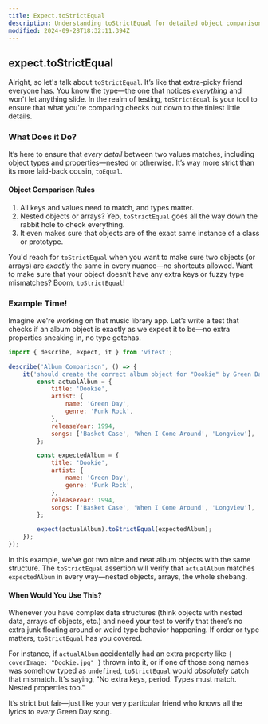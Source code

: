 ```yaml
---
title: Expect.toStrictEqual
description: Understanding toStrictEqual for detailed object comparisons in tests.
modified: 2024-09-28T18:32:11.394Z
---
```


## expect.toStrictEqual

Alright, so let's talk about `toStrictEqual`. It’s like that extra-picky friend everyone has. You know the type—the one that notices *everything* and won't let anything slide. In the realm of testing, `toStrictEqual` is your tool to ensure that what you're comparing checks out down to the tiniest little details.

### What Does it Do?

It’s here to ensure that *every detail* between two values matches, including object types and properties—nested or otherwise. It’s way more strict than its more laid-back cousin, `toEqual`.

#### Object Comparison Rules

1. All keys and values need to match, and types matter.
2. Nested objects or arrays? Yep, `toStrictEqual` goes all the way down the rabbit hole to check everything.
3. It even makes sure that objects are of the exact same instance of a class or prototype.

You'd reach for `toStrictEqual` when you want to make sure two objects (or arrays) are *exactly* the same in every nuance—no shortcuts allowed. Want to make sure that your object doesn’t have any extra keys or fuzzy type mismatches? Boom, `toStrictEqual`!

### Example Time!

Imagine we're working on that music library app. Let’s write a test that checks if an album object is exactly as we expect it to be—no extra properties sneaking in, no type gotchas.

```js
import { describe, expect, it } from 'vitest';

describe('Album Comparison', () => {
	it('should create the correct album object for "Dookie" by Green Day', () => {
		const actualAlbum = {
			title: 'Dookie',
			artist: {
				name: 'Green Day',
				genre: 'Punk Rock',
			},
			releaseYear: 1994,
			songs: ['Basket Case', 'When I Come Around', 'Longview'],
		};

		const expectedAlbum = {
			title: 'Dookie',
			artist: {
				name: 'Green Day',
				genre: 'Punk Rock',
			},
			releaseYear: 1994,
			songs: ['Basket Case', 'When I Come Around', 'Longview'],
		};

		expect(actualAlbum).toStrictEqual(expectedAlbum);
	});
});
```

In this example, we’ve got two nice and neat album objects with the same structure. The `toStrictEqual` assertion will verify that `actualAlbum` matches `expectedAlbum` in every way—nested objects, arrays, the whole shebang.

#### When Would You Use This?

Whenever you have complex data structures (think objects with nested data, arrays of objects, etc.) and need your test to verify that there’s no extra junk floating around or weird type behavior happening. If order or type matters, `toStrictEqual` has you covered.

For instance, if `actualAlbum` accidentally had an extra property like `{ coverImage: "Dookie.jpg" }` thrown into it, or if one of those song names was somehow typed as `undefined`, `toStrictEqual` would *absolutely* catch that mismatch. It's saying, "No extra keys, period. Types must match. Nested properties too."

It’s strict but fair—just like your very particular friend who knows all the lyrics to *every* Green Day song.

```ts
```
